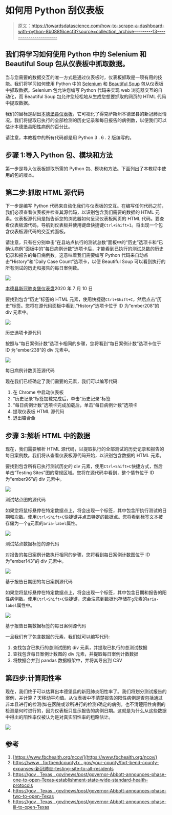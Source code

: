 # 如何用 Python 刮仪表板

> 原文：<https://towardsdatascience.com/how-to-scrape-a-dashboard-with-python-8b088f6cecf3?source=collection_archive---------13----------------------->

## 我们将学习如何使用 Python 中的 Selenium 和 Beautiful Soup 包从仪表板中抓取数据。

当与您需要的数据交互的唯一方式是通过仪表板时，仪表板抓取是一项有用的技能。我们将学习如何使用 Python 中的 [Selenium](https://selenium-python.readthedocs.io/) 和 [Beautiful Soup](https://www.crummy.com/software/BeautifulSoup/bs4/doc/) 包从仪表板中抓取数据。Selenium 包允许您编写 Python 代码来实现 web 浏览器交互的自动化，而 Beautiful Soup 包允许您轻松地从生成您想要抓取的网页的 HTML 代码中提取数据。

我们的目标是刮出[本德堡县仪表板](https://experience.arcgis.com/experience/75d9ad4dfebc4e14ad14c96235084f84?fbclid=IwAR1N5WdLI8XtPwQo8p0SxU0w8hcuHnwO50vEGVUWLUEt8I8-UW1BBrybapo)，它可视化了得克萨斯州本德堡县的新冠肺炎情况。我们将提取已执行的全部检测的历史记录和每日报告的病例数，以便我们可以估计本德堡县阳性病例的百分比。

请注意，本教程中的所有代码都是用 Python 3 . 6 . 2 版编写的。

## 步骤 1:导入 Python 包、模块和方法

第一步是导入仪表板抓取所需的 Python 包、模块和方法。下面列出了本教程中使用的包的版本。

## 第二步:抓取 HTML 源代码

下一步是编写 Python 代码来自动化我们与仪表板的交互。在编写任何代码之前，我们必须查看仪表板并检查其源代码，以识别包含我们需要的数据的 HTML 元素。仪表板源代码是指告诉您的浏览器如何呈现仪表板网页的 HTML 代码。要查看仪表板源代码，导航到仪表板并使用键盘快捷键`Ctrl+Shift+I`。将出现一个包含仪表板源代码的交互式面板。

请注意，只有在分别单击“在县站点执行的测试总数”面板中的“历史”选项卡和“已确认病例”面板中的“每日病例计数”选项卡后，才能看到已执行的测试总数的历史记录和报告的每日病例数。这意味着我们需要编写 Python 代码来自动点击“History”和“Daily Case Count”选项卡，以便 Beautiful Soup 可以看到执行的所有测试的历史和报告的每日案例数。

![](img/1f9d213e4643b993fc0e51dc5b648fe1.png)

[本德县新冠肺炎堡仪表盘](https://experience.arcgis.com/experience/75d9ad4dfebc4e14ad14c96235084f84)2020 年 7 月 10 日

要找到包含“历史”标签的 HTML 元素，使用快捷键`Ctrl+Shift+C`，然后点击“历史”标签。您将在源代码面板中看到,“History”选项卡位于 ID 为“ember208”的 div 元素中。

![](img/b04e85b49825d4726050f9faafe6260c.png)

历史选项卡源代码

按照与“每日案例计数”选项卡相同的步骤，您将看到“每日案例计数”选项卡位于 ID 为“ember238”的 div 元素中。

![](img/509e80c7c412e144e1820a19d439edcc.png)

每日病例计数页签源代码

现在我们已经确定了我们需要的元素，我们可以编写代码:

1.  在 Chrome 中启动仪表板
2.  “历史记录”标签加载完成后，单击“历史记录”标签
3.  “每日病例计数”选项卡完成加载后，单击“每日病例计数”选项卡
4.  提取仪表板 HTML 源代码
5.  退出铬合金

## 步骤 3:解析 HTML 中的数据

现在，我们需要解析 HTML 源代码，以提取执行的全部测试的历史记录和报告的每日案例数。我们将从查看仪表板源代码开始，以识别包含数据的 HTML 元素。

要找到包含所有已执行测试历史的 div 元素，使用`Ctrl+Shift+C`快捷方式，然后单击“Testing Sites”图的常规区域。您将在源代码中看到，整个情节位于 ID 为“ember96”的 div 元素中。

![](img/dfe087263634fdb609e23000486e791b.png)

测试站点图的源代码

如果您将鼠标悬停在特定数据点上，将会出现一个标签，其中包含所执行测试的日期和次数。使用`Ctrl+Shift+C`快捷键并点击特定的数据点。您将看到标签文本被存储为一个`g`元素的`aria-label`属性。

![](img/6a92a2336829ed2e65b316539fbbf648.png)

测试站点数据标签的源代码

对报告的每日案例计数执行相同的步骤，您将看到每日案例计数图位于 ID 为“ember143”的 div 元素中。

![](img/56192376bbcab5d1006022d75673e655.png)

基于报告日期图的每日案例源代码

如果您将鼠标悬停在特定数据点上，将会出现一个标签，其中包含日期和报告的阳性病例数。使用`Ctrl+Shift+C`快捷键，您会注意到数据也存储在`g`元素的`aria-label`属性中。

![](img/6b789a9ae4c576b414185dc6692d3979.png)

基于报告日期数据标签的每日案例源代码

一旦我们有了包含数据的元素，我们就可以编写代码:

1.  查找包含已执行的总测试图的 div 元素，并提取已执行的总测试数据
2.  查找包含每日案例计数图的 div 元素，并提取每日案例计数数据
3.  将数据合并到 pandas 数据框架中，并将其导出到 CSV

## 第四步:计算阳性率

现在，我们终于可以估算出本德堡县的新冠肺炎阳性率了。我们将划分测试报告的案例，并计算 7 天移动平均值。从仪表板中不清楚报告的阳性病例是否包括通过非本县进行的检测(如在医院或诊所进行的检测)确定的病例。也不清楚阳性病例的检测是何时进行的，因为仪表板只显示报告的病例日期。这就是为什么从这些数据中得出的阳性率仅被认为是对真实阳性率的粗略估计。

![](img/488ebee82c1d2a00da75d48bea6e9069.png)

## 参考

1.  [https://www.fbchealth.org/ncov/](https://www.fbchealth.org/ncov/)
2.  [https://www . fortbendcountytx . gov/your-county/fort-bend-county-expanses-新冠肺炎-testing-site-to-all-residents](https://www.fortbendcountytx.gov/your-county/fort-bend-county-expands-covid-19-testing-site-to-all-residents)
3.  [https://gov . Texas . gov/news/post/governor-Abbott-announces-phase-one-to-open-Texas-establishment-state-wide-standard-health-protocols](https://gov.texas.gov/news/post/governor-abbott-announces-phase-one-to-open-texas-establishes-statewide-minimum-standard-health-protocols)
4.  [https://gov . Texas . gov/news/post/governor-Abbott-announces-phase-two-to-open-Texas](https://gov.texas.gov/news/post/governor-abbott-announces-phase-two-to-open-texas)
5.  [https://gov . Texas . gov/news/post/governor-Abbott-announces-phase-iii-to-open-Texas](https://gov.texas.gov/news/post/governor-abbott-announces-phase-iii-to-open-texas)